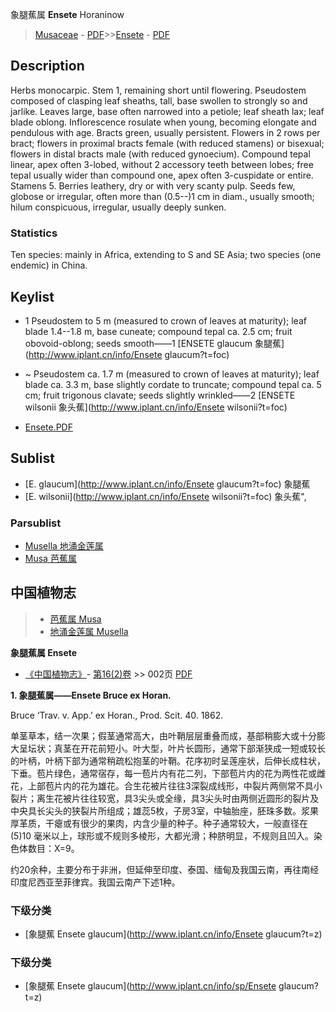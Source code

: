 象腿蕉属 **Ensete** Horaninow

> [Musaceae](http://www.iplant.cn/info/Musaceae?t=foc) - [PDF](http://www.iplant.cn/foc/pdf/Musaceae.pdf)>>[Ensete](http://www.iplant.cn/info/Ensete?t=foc) - [PDF](http://www.iplant.cn/foc/pdf/Ensete.pdf)

## Description

Herbs monocarpic. Stem 1, remaining short until flowering. Pseudostem composed of clasping leaf sheaths, tall, base swollen to strongly so and jarlike. Leaves large, base often narrowed into a petiole; leaf sheath lax; leaf blade oblong. Inflorescence rosulate when young, becoming elongate and pendulous with age. Bracts green, usually persistent. Flowers in 2 rows per bract; flowers in proximal bracts female (with reduced stamens) or bisexual; flowers in distal bracts male (with reduced gynoecium). Compound tepal linear, apex often 3-lobed, without 2 accessory teeth between lobes; free tepal usually wider than compound one, apex often 3-cuspidate or entire. Stamens 5. Berries leathery, dry or with very scanty pulp. Seeds few, globose or irregular, often more than (0.5--)1 cm in diam., usually smooth; hilum conspicuous, irregular, usually deeply sunken.

### Statistics
Ten species: mainly in Africa, extending to S and SE Asia; two species (one endemic) in China.

## Keylist

* 1 Pseudostem to 5 m (measured to crown of leaves at maturity); leaf blade 1.4--1.8 m, base cuneate; compound tepal ca. 2.5 cm; fruit obovoid-oblong; seeds smooth——1  [ENSETE glaucum 象腿蕉](http://www.iplant.cn/info/Ensete glaucum?t=foc)
* ~ Pseudostem ca. 1.7 m (measured to crown of leaves at maturity); leaf blade ca. 3.3 m, base slightly cordate to truncate; compound tepal ca. 5 cm; fruit trigonous clavate; seeds slightly wrinkled——2  [ENSETE wilsonii 象头蕉](http://www.iplant.cn/info/Ensete wilsonii?t=foc)

* [Ensete.PDF](http://www.iplant.cn/foc/pdf/Ensete.pdf)

## Sublist

* [E.  glaucum](http://www.iplant.cn/info/Ensete glaucum?t=foc)
 象腿蕉
* [E.  wilsonii](http://www.iplant.cn/info/Ensete wilsonii?t=foc) 象头蕉",

### Parsublist

* [Musella  地涌金莲属](http://www.iplant.cn/info/Musella?t=foc)
* [Musa  芭蕉属](http://www.iplant.cn/info/Musa?t=foc)

## 中国植物志

> * [芭蕉属  Musa](http://www.iplant.cn/info/Musa?t=z)
> * [地涌金莲属  Musella](http://www.iplant.cn/info/Musella?t=z)

**象腿蕉属 Ensete**

* [《中国植物志》](http://www.iplant.cn/frps)- [第16(2)卷](http://www.iplant.cn/frps/vol/16(2)) >> 002页 [PDF](http://www.iplant.cn/frps/pdf/16(2)/002y.pdf)

**1. 象腿蕉属——Ensete Bruce ex Horan.**

Bruce ‘Trav. v. App.’ ex Horan., Prod. Scit. 40. 1862.

单茎草本，结一次果；假茎通常高大，由叶鞘层层重叠而成，基部稍膨大或十分膨大呈坛状；真茎在开花前短小。叶大型，叶片长圆形，通常下部渐狭成一短或较长的叶柄，叶柄下部为通常稍疏松抱茎的叶鞘。花序初时呈莲座状，后伸长成柱状，下垂。苞片绿色，通常宿存，每一苞片内有花二列，下部苞片内的花为两性花或雌花，上部苞片内的花为雄花。合生花被片往往3深裂成线形，中裂片两侧常不具小裂片；离生花被片往往较宽，具3尖头或全缘，具3尖头时由两侧近圆形的裂片及中央具长尖头的狭裂片所组成；雄蕊5枚，子房3室，中轴胎座，胚珠多数。浆果厚革质，干瘪或有很少的果肉，内含少量的种子。种子通常较大，一般直径在(5)10 毫米以上，球形或不规则多棱形，大都光滑；种脐明显，不规则且凹入。染色体数目：X=9。

约20余种，主要分布于非洲，但延伸至印度、泰国、缅甸及我国云南，再往南经印度尼西亚至菲律宾。我国云南产下述1种。

### 下级分类
* [象腿蕉  Ensete glaucum](http://www.iplant.cn/info/Ensete glaucum?t=z)

### 下级分类
* [象腿蕉  Ensete glaucum](http://www.iplant.cn/info/sp/Ensete glaucum?t=z)
